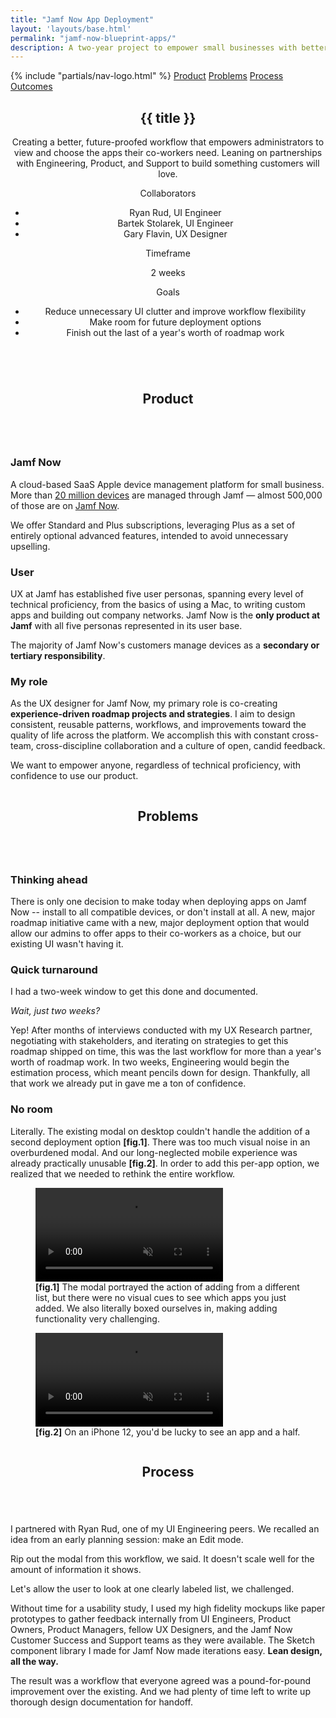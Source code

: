 ```yaml
---
title: "Jamf Now App Deployment"
layout: 'layouts/base.html'
permalink: "jamf-now-blueprint-apps/"
description: A two-year project to empower small businesses with better IT tools.
---
```


<div class="secondary-nav">
	<nav class="page-nav">
		{% include "partials/nav-logo.html" %}
		<a href=".." class="l-align btn-icon icon-back no-link-decor" alt="back"></a>
		<a href="#product" class="btn no-link-decor">Product</a>
		<a href="#problems" class="btn no-link-decor">Problems</a>
		<a href="#process" class="btn no-link-decor">Process</a>
		<a href="#outcomes" class="btn no-link-decor">Outcomes</a>
	</nav>
</div>

<section id="intro" class="greeting">
	<div class="container">
		<header>
			<h1>{{ title }}</h1>
			<p>Creating a better, future-proofed workflow that empowers administrators to view and choose the apps their co-workers need. Leaning on partnerships with Engineering, Product, and Support to build something customers will love.</p>
			<div class="row">
				<div class="double-column">
					<span class="small-caps">Collaborators</span>
					<ul class="no-list-decor">
						<li>Ryan Rud, UI Engineer</li>
						<li>Bartek Stolarek, UI Engineer</li>
						<li>Gary Flavin, UX Designer</li>
					</ul>
				</div>
				<div class="column">
					<span class="small-caps">Timeframe</span>
					<p>2 weeks</p>
				</div>
				<div class="double-column">
					<span class="small-caps">Goals</span>
					<ul class="no-list-decor">
						<li>Reduce unnecessary UI clutter and improve workflow flexibility</li>
						<li>Make room for future deployment options</li>
						<li>Finish out the last of a year's worth of roadmap work</li>
					</ul>
				</div>
			</div>
		</header>
	</div>
</section>

<section id="product">
	<div class="row container">
		<div class="column">
			<header>
				<h2>Product</h2>
			</header>
		</div>
		<div class="double-column">
			<h3 class="subheading">Jamf Now</h3>
			<p>A cloud-based SaaS Apple device management platform for small business. More than <a href="https://www.imore.com/jamf-now-manages-20-million-apple-devices-around-world">20 million devices</a> are managed through Jamf &mdash; almost 500,000 of those are on <a href="https://www.jamf.com/products/jamf-now/">Jamf Now</a>.</p>
			<p>We offer Standard and Plus subscriptions, leveraging Plus as a set of entirely optional advanced features, intended to avoid unnecessary upselling.</p>
			<h3 class="subheading">User</h3>
			<p>UX at Jamf has established five user personas, spanning every level of technical proficiency, from the basics of using a Mac, to writing custom apps and building out company networks. Jamf Now is the <strong>only product at Jamf</strong> with all five personas represented in its user base.</p>
			<p>The majority of Jamf Now's customers manage devices as a <strong>secondary or tertiary responsibility</strong>.</p>
			<h3 class="subheading">My role</h3>
			<p>As the UX designer for Jamf Now, my primary role is co-creating <strong>experience-driven roadmap projects and strategies</strong>. I aim to design consistent, reusable patterns, workflows, and improvements toward the quality of life across the platform. We accomplish this with constant cross-team, cross-discipline collaboration and a culture of open, candid feedback.</p>
			<p>We want to empower anyone, regardless of technical proficiency, with confidence to use our product.</p>
		</div>
	</div>
</section>

<section id="problems">
	<div class="row container">
		<div class="column">
			<header>
				<h2>Problems</h2>
			</header>
		</div>
		<div class="double-column">
			<h3 class="subheading">Thinking ahead</h3>
			<p>There is only one decision to make today when deploying apps on Jamf Now -- install to all compatible devices, or don't install at all. A new, major roadmap initiative came with a new, major deployment option that would allow our admins to offer apps to their co-workers as a choice, but our existing UI wasn't having it.</p>
			<h3 class="subheading">Quick turnaround</h3>
			<p>I had a two-week window to get this done and documented.</p>
			<p><em>Wait, just two weeks?</em></p>
			<p>Yep! After months of interviews conducted with my UX Research partner, negotiating with stakeholders, and iterating on strategies to get this roadmap shipped on time, this was the last workflow for more than a year's worth of roadmap work. In two weeks, Engineering would begin the estimation process, which meant pencils down for design. Thankfully, all that work we already put in gave me a ton of confidence.</p>
			<h3 class="subheading">No room</h3>
			<p>Literally. The existing modal on desktop couldn't handle the addition of a second deployment option <strong>[fig.1]</strong>. There was too much visual noise in an overburdened modal. And our long-neglected mobile experience was already practically unusable <strong>[fig.2]</strong>. In order to add this per-app option, we realized that we needed to rethink the entire workflow.</p>
		</div>
	</div>
	<div class="img-row">
		<figure>
			<video controls muted>
				<source src="https://jshbrtz.s3.us-east-2.amazonaws.com/blue-apps/apps-modal-english.mp4" type="video/mp4">
			</video>
			<figcaption><strong>[fig.1]</strong> The modal portrayed the action of adding from a different list, but there were no visual cues to see which apps you just added. We also literally boxed ourselves in, making adding functionality very challenging.</figcaption>
		</figure>
		<figure>
			<video controls muted>
				<source src="https://jshbrtz.s3.us-east-2.amazonaws.com/blue-apps/apps-modal-mobile.mp4" type="video/mp4">
			</video>
			<figcaption><strong>[fig.2]</strong> On an iPhone 12, you'd be lucky to see an app and a half.</figcaption>
		</figure>
	</div>
</section>
<section id="process">
	<div class="row container">
		<div class="column">
			<header>
				<h2>Process</h2>
			</header>
		</div>
		<div class="double-column">
			<p>I partnered with Ryan Rud, one of my UI Engineering peers. We recalled an idea from an early planning session: make an Edit mode.</p>
			<p>Rip out the modal from this workflow, we said. It doesn't scale well for the amount of information it shows.</p>
			<p>Let's allow the user to look at one clearly labeled list, we challenged.</p>
			<!-- <p>We talked through how this approach might work in other product workflows and how it would impact the next set of roadmap projects. It could fit our design approach: repeatable, reusable patterns that improve the quality of life for all users.</p> this paragraph might be mentioned later -->
			<p>Without time for a usability study, I used my high fidelity mockups like paper prototypes to gather feedback internally from UI Engineers, Product Owners, Product Managers, fellow UX Designers, and the Jamf Now Customer Success and Support teams as they were available. The Sketch component library I made for Jamf Now made iterations easy. <strong>Lean design, all the way.</strong></p>
			<p>The result was a workflow that everyone agreed was a pound-for-pound improvement over the existing. And we had plenty of time left to write up thorough design documentation for handoff.</p>
		</div>
	</div>
</section>